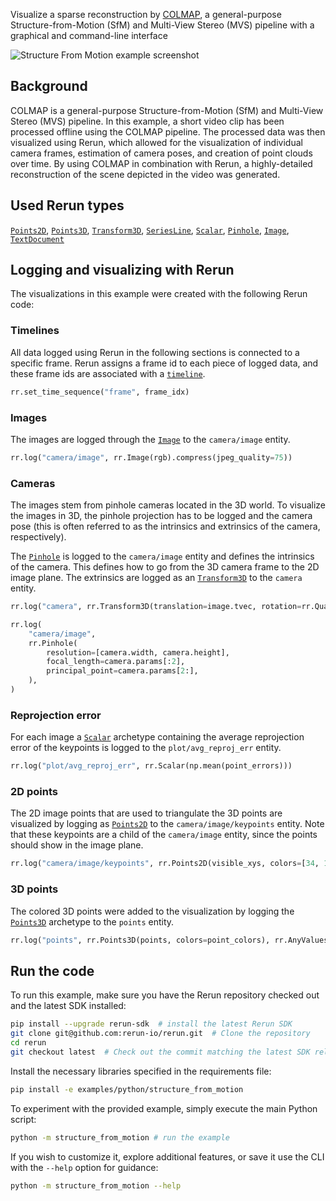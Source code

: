 <!--[metadata]
title = "Structure from motion"
tags = ["2D", "3D", "COLMAP", "Pinhole camera", "Time series"]
thumbnail = "https://static.rerun.io/structure-from-motion/af24e5e8961f46a9c10399dbc31b6611eea563b4/480w.png"
thumbnail_dimensions = [480, 480]
# channel = "main" # TODO(#6901)
build_args = ["--dataset=colmap_fiat", "--resize=800x600"]
-->

Visualize a sparse reconstruction by [COLMAP](https://colmap.github.io/index.html), a general-purpose Structure-from-Motion (SfM) and Multi-View Stereo (MVS) pipeline with a graphical and command-line interface

<picture data-inline-viewer="examples/structure_from_motion">
  <source media="(max-width: 480px)" srcset="https://static.rerun.io/structure_from_motion/b17f8824291fa1102a4dc2184d13c91f92d2279c/480w.png">
  <source media="(max-width: 768px)" srcset="https://static.rerun.io/structure_from_motion/b17f8824291fa1102a4dc2184d13c91f92d2279c/768w.png">
  <source media="(max-width: 1024px)" srcset="https://static.rerun.io/structure_from_motion/b17f8824291fa1102a4dc2184d13c91f92d2279c/1024w.png">
  <source media="(max-width: 1200px)" srcset="https://static.rerun.io/structure_from_motion/b17f8824291fa1102a4dc2184d13c91f92d2279c/1200w.png">
  <img src="https://static.rerun.io/structure_from_motion/b17f8824291fa1102a4dc2184d13c91f92d2279c/full.png" alt="Structure From Motion example screenshot">
</picture>

## Background

COLMAP is a general-purpose Structure-from-Motion (SfM) and Multi-View Stereo (MVS) pipeline.
In this example, a short video clip has been processed offline using the COLMAP pipeline.
The processed data was then visualized using Rerun, which allowed for the visualization of individual camera frames, estimation of camera poses, and creation of point clouds over time.
By using COLMAP in combination with Rerun, a highly-detailed reconstruction of the scene depicted in the video was generated.

## Used Rerun types

[`Points2D`](https://www.rerun.io/docs/reference/types/archetypes/points2d), [`Points3D`](https://www.rerun.io/docs/reference/types/archetypes/points3d), [`Transform3D`](https://www.rerun.io/docs/reference/types/archetypes/transform3d), [`SeriesLine`](https://www.rerun.io/docs/reference/types/archetypes/series_line), [`Scalar`](https://www.rerun.io/docs/reference/types/archetypes/scalar), [`Pinhole`](https://www.rerun.io/docs/reference/types/archetypes/pinhole), [`Image`](https://www.rerun.io/docs/reference/types/archetypes/image), [`TextDocument`](https://www.rerun.io/docs/reference/types/archetypes/text_document)

## Logging and visualizing with Rerun

The visualizations in this example were created with the following Rerun code:

### Timelines

All data logged using Rerun in the following sections is connected to a specific frame.
Rerun assigns a frame id to each piece of logged data, and these frame ids are associated with a [`timeline`](https://www.rerun.io/docs/concepts/timelines).

 ```python
rr.set_time_sequence("frame", frame_idx)
 ```

### Images
The images are logged through the [`Image`](https://www.rerun.io/docs/reference/types/archetypes/image) to the `camera/image` entity.

```python
rr.log("camera/image", rr.Image(rgb).compress(jpeg_quality=75))
```

### Cameras
The images stem from pinhole cameras located in the 3D world. To visualize the images in 3D, the pinhole projection has
to be logged and the camera pose (this is often referred to as the intrinsics and extrinsics of the camera,
respectively).

The [`Pinhole`](https://www.rerun.io/docs/reference/types/archetypes/pinhole) is logged to the `camera/image` entity and defines the intrinsics of the camera.
This defines how to go from the 3D camera frame to the 2D image plane. The extrinsics are logged as an
[`Transform3D`](https://www.rerun.io/docs/reference/types/archetypes/transform3d) to the `camera` entity.

```python
rr.log("camera", rr.Transform3D(translation=image.tvec, rotation=rr.Quaternion(xyzw=quat_xyzw), from_parent=True))
```

```python
rr.log(
    "camera/image",
    rr.Pinhole(
        resolution=[camera.width, camera.height],
        focal_length=camera.params[:2],
        principal_point=camera.params[2:],
    ),
)
```

### Reprojection error
For each image a [`Scalar`](https://www.rerun.io/docs/reference/types/archetypes/scalar) archetype containing the average reprojection error of the keypoints is logged to the
`plot/avg_reproj_err` entity.

```python
rr.log("plot/avg_reproj_err", rr.Scalar(np.mean(point_errors)))
```

### 2D points
The 2D image points that are used to triangulate the 3D points are visualized by logging as [`Points2D`](https://www.rerun.io/docs/reference/types/archetypes/points2d)
to the `camera/image/keypoints` entity. Note that these keypoints are a child of the
`camera/image` entity, since the points should show in the image plane.

```python
rr.log("camera/image/keypoints", rr.Points2D(visible_xys, colors=[34, 138, 167]))
```

### 3D points
The colored 3D points were added to the visualization by logging the [`Points3D`](https://www.rerun.io/docs/reference/types/archetypes/points3d) archetype to the `points` entity.
```python
rr.log("points", rr.Points3D(points, colors=point_colors), rr.AnyValues(error=point_errors))
```

## Run the code
To run this example, make sure you have the Rerun repository checked out and the latest SDK installed:
```bash
pip install --upgrade rerun-sdk  # install the latest Rerun SDK
git clone git@github.com:rerun-io/rerun.git  # Clone the repository
cd rerun
git checkout latest  # Check out the commit matching the latest SDK release
```
Install the necessary libraries specified in the requirements file:
```bash
pip install -e examples/python/structure_from_motion
```
To experiment with the provided example, simply execute the main Python script:
```bash
python -m structure_from_motion # run the example
```
If you wish to customize it, explore additional features, or save it use the CLI with the `--help` option for guidance:
```bash
python -m structure_from_motion --help
```

